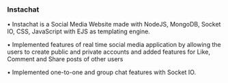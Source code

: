 ### Instachat

• Instachat is a Social Media Website made with NodeJS, MongoDB, Socket IO, CSS, JavaScript with EJS as templating engine.

• Implemented features of real time social media application by allowing the users to create public and private accounts and added features for Like, Comment and Share posts of other users

• Implemented one-to-one and group chat features with Socket IO.
